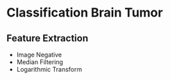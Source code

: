 # Classification Brain Tumor

## Feature Extraction

- Image Negative
- Median Filtering
- Logarithmic Transform

